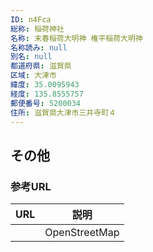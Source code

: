 ```yaml
---
ID: n4Fca
総称: 稲荷神社
名称: 末春稲荷大明神 権平稲荷大明神
名称読み: null
別名: null
都道府県: 滋賀県
区域: 大津市
緯度: 35.0095943
経度: 135.8555757
郵便番号: 5200034
住所: 滋賀県大津市三井寺町４
---
```


## その他

### 参考URL

| URL | 説明          |
| --- | ------------- |
|     | OpenStreetMap |
